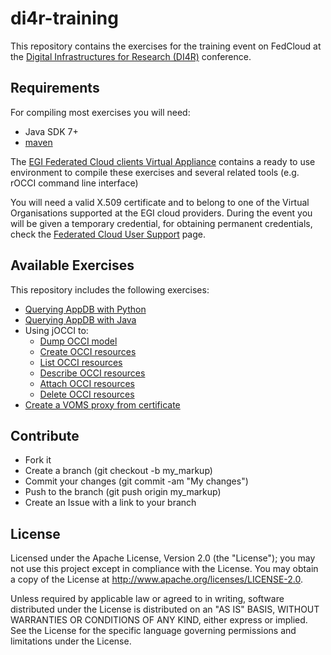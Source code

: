 # di4r-training

This repository contains the exercises for the training event on FedCloud at the <a href="http://www.digitalinfrastructures.eu/"> Digital Infrastructures for Research (DI4R)</a> conference.

## Requirements

For compiling most exercises you will need:
* Java SDK 7+
* [maven](https://maven.apache.org/)

The [EGI Federated Cloud clients Virtual Appliance](https://appdb.egi.eu/store/vappliance/egi.fedcloud.clients)
contains a ready to use environment to compile these exercises and several related tools
(e.g. rOCCI command line interface)

You will need a valid X.509 certificate and to belong to one of the Virtual Organisations supported at
the EGI cloud providers. During the event you will be given a temporary credential, for obtaining 
permanent credentials, check the 
[Federated Cloud User Support](https://wiki.egi.eu/wiki/Federated_Cloud_user_support#Access) page.

## Available Exercises

This repository includes the following exercises:
- [Querying AppDB with Python](pyEGIAppDB)
- [Querying AppDB with Java](jEGIAppDB)
- Using jOCCI to:
    - [Dump OCCI model](jOCCI-dump-model)
    - [Create OCCI resources](jOCCI-create-resources)
    - [List OCCI resources](jOCCI-list-resources)
    - [Describe OCCI resources](jOCCI-describe-resources)
    - [Attach OCCI resources](jOCCI-attach-resources)
    - [Delete OCCI resources](jOCCI-delete-resources)
- [Create a VOMS proxy from certificate](Api-VOMS-CANL)

## Contribute
- Fork it
- Create a branch (git checkout -b my_markup)
- Commit your changes (git commit -am "My changes")
- Push to the branch (git push origin my_markup)
- Create an Issue with a link to your branch

## License
Licensed under the Apache License, Version 2.0 (the "License"); you may not use this project except in compliance with the License. You may obtain a copy of the License at http://www.apache.org/licenses/LICENSE-2.0.

Unless required by applicable law or agreed to in writing, software distributed under the License is distributed on an "AS IS" BASIS, WITHOUT WARRANTIES OR CONDITIONS OF ANY KIND, either express or implied. See the License for the specific language governing permissions and limitations under the License.



